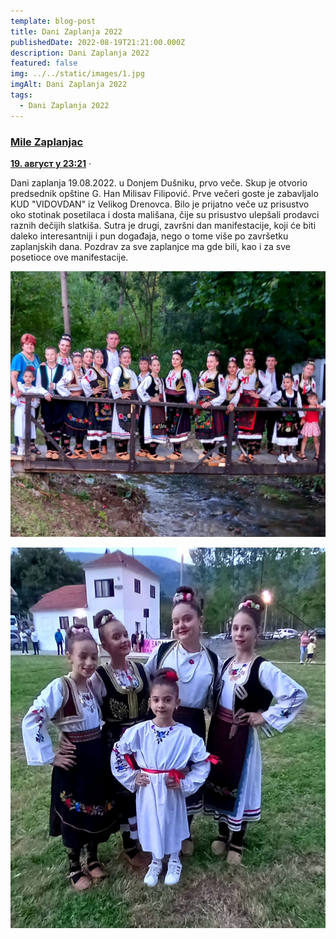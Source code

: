 ```yaml
---
template: blog-post
title: Dani Zaplanja 2022
publishedDate: 2022-08-19T21:21:00.000Z
description: Dani Zaplanja 2022
featured: false
img: ../../static/images/1.jpg
imgAlt: Dani Zaplanja 2022
tags:
  - Dani Zaplanja 2022
---
```

### **[Mile Zaplanjac](https://www.facebook.com/profile.php?id=100010287496671&__cft__[0]=AZXR2Zp_DSGcSA_uNGEPL-uS79s-aDMgRetiWEDyHsgFkNTWxDlnF_BLK7ibvLeR_yggQeFjSZ2qyFbUIyG0ZdrGizNtCRIF5RjyqHsONCO4TTmmPLAs7jBbu1RuANNM6-ubxvTAg-vMrTjSpc2olweotULEqDbn-RXA4GBkgYs_SdLT4eVvK7hBR7Y61p6y441dC-a3g7di-LAy5Vpbki2u&__tn__=-UC%2CP-y-R)**

**[19. август у 23:21](https://www.facebook.com/permalink.php?story_fbid=pfbid0RodKYe4CwUX3RzxLhvzgUKhrYL2hZi6rYTm4SUCRMXZkxYyaaKTaZebzcP2PSHEfl&id=100010287496671&__cft__[0]=AZXR2Zp_DSGcSA_uNGEPL-uS79s-aDMgRetiWEDyHsgFkNTWxDlnF_BLK7ibvLeR_yggQeFjSZ2qyFbUIyG0ZdrGizNtCRIF5RjyqHsONCO4TTmmPLAs7jBbu1RuANNM6-ubxvTAg-vMrTjSpc2olweotULEqDbn-RXA4GBkgYs_SdLT4eVvK7hBR7Y61p6y441dC-a3g7di-LAy5Vpbki2u&__tn__=%2CO%2CP-y-R)** · 

Dani zaplanja 19.08.2022. u Donjem Dušniku, prvo veče. Skup je otvorio predsednik opštine G. Han Milisav Filipović. Prve večeri goste je zabavljalo KUD [](<>)"VIDOVDAN" iz Velikog Drenovca. Bilo je prijatno veče uz prisustvo oko stotinak posetilaca i dosta mališana, čije su prisustvo ulepšali prodavci raznih dečijih slatkiša. Sutra je drugi, završni dan manifestacije, koji će biti daleko interesantniji i pun događaja, nego o tome više po završetku zaplanjskih dana. Pozdrav za sve zaplanjce ma gde bili, kao i za sve posetioce ove manifestacije.

![](../../static/images/5.jpg)

![](../../static/images/4.jpg)